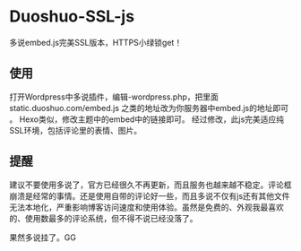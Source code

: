 # Duoshuo-SSL-js
多说embed.js完美SSL版本，HTTPS小绿锁get！

## 使用
打开Wordpress中多说插件，编辑-wordpress.php，把里面static.duoshuo.com/embed.js 之类的地址改为你服务器中embed.js的地址即可 。
Hexo类似，修改主题中的embed中的链接即可。
经过修改，此js完美适应纯SSL环境，包括评论里的表情、图片。

## 提醒
建议不要使用多说了，官方已经很久不再更新，而且服务也越来越不稳定。评论框崩溃是经常的事情。还是使用自带的评论好一些，而且多说不仅有js还有其他文件无法本地化，严重影响博客访问速度和使用体验。虽然是免费的、外观我最喜欢的、使用数最多的评论系统，但不得不说已经没落了。

果然多说挂了。GG
